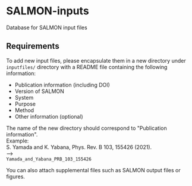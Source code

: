 # SALMON-inputs
Database for SALMON input files

## Requirements
To add new input files, please encapsulate them in a new directory under `inputfiles/` directory with a README file containing the following information:

- Publication information (including DOI)
- Version of SALMON
- System
- Purpose
- Method
- Other information (optional)

The name of the new directory should correspond to "Publication information".   
Example:   
S. Yamada and K. Yabana, Phys. Rev. B 103, 155426 (2021).   
-->      
`Yamada_and_Yabana_PRB_103_155426`

You can also attach supplemental files such as SALMON output files or figures.
